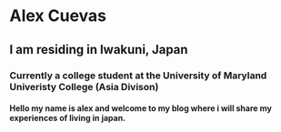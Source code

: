 # Alex Cuevas 
## I am residing in Iwakuni, Japan 










### Currently a college student at the University of Maryland Univeristy College (Asia Divison)

#### Hello my name is alex and welcome to my blog where i will share my experiences of living in japan. 
